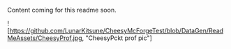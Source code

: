 Content coming for this readme soon. 

![https://github.com/LunarKitsune/CheesyMcForgeTest/blob/DataGen/ReadMeAssets/CheesyProf.jpg, "CheesyPckt prof pic"]
